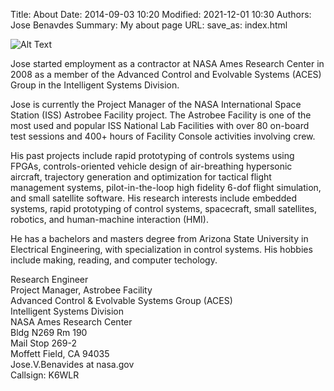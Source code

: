 Title: About
Date: 2014-09-03 10:20
Modified: 2021-12-01 10:30 
Authors: Jose Benavdes
Summary: My about page 
URL:
save_as: index.html

<!---
![Alt Text]({static}/images/self.jpg)
-->

![Alt Text]({static}/images/benavides_jose_for_bio.jpg)

Jose started employment as a contractor at NASA Ames Research Center in 2008 as a member of the Advanced Control and Evolvable Systems (ACES) Group in the Intelligent Systems Division.

Jose is currently the Project Manager of the NASA International Space Station (ISS) Astrobee Facility project. The Astrobee Facility is one of the most used and popular ISS National Lab Facilities with over 80 on-board test sessions and 400+ hours of Facility Console activities involving crew.

His past projects include rapid prototyping of controls systems using FPGAs, controls-oriented vehicle design of air-breathing hypersonic aircraft, trajectory generation and optimization for tactical flight management systems, pilot-in-the-loop high fidelity 6-dof flight simulation, and small satellite software. His research interests include embedded systems, rapid prototyping of control systems, spacecraft, small satellites, robotics, and human-machine interaction (HMI).

He has a bachelors and masters degree from Arizona State University in Electrical Engineering, with specialization in control systems. His hobbies include making, reading, and computer techology.

Research Engineer  
Project Manager, Astrobee Facility  
Advanced Control & Evolvable Systems Group (ACES)  
Intelligent Systems Division  
NASA Ames Research Center  
Bldg N269 Rm 190  
Mail Stop 269-2  
Moffett Field, CA 94035  
Jose.V.Benavides at nasa.gov  
Callsign: K6WLR  
